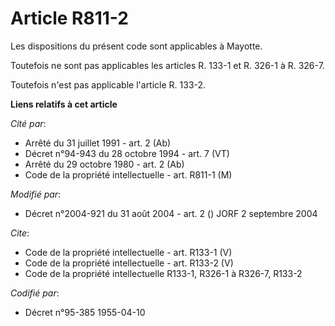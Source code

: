 # Article R811-2

Les dispositions du présent code sont applicables à Mayotte.

Toutefois ne sont pas applicables les articles R. 133-1 et R. 326-1 à R. 326-7.

Toutefois n'est pas applicable l'article R. 133-2.

**Liens relatifs à cet article**

_Cité par_:

  - Arrêté du 31 juillet 1991 - art. 2 (Ab)
  - Décret n°94-943 du 28 octobre 1994 - art. 7 (VT)
  - Arrêté du 29 octobre 1980 - art. 2 (Ab)
  - Code de la propriété intellectuelle - art. R811-1 (M)

_Modifié par_:

  - Décret n°2004-921 du 31 août 2004 - art. 2 () JORF 2 septembre 2004

_Cite_:

  - Code de la propriété intellectuelle - art. R133-1 (V)
  - Code de la propriété intellectuelle - art. R133-2 (V)
  - Code de la propriété intellectuelle R133-1, R326-1 à R326-7, R133-2

_Codifié par_:

  - Décret n°95-385 1955-04-10
